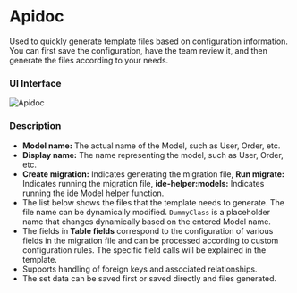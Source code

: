 # Apidoc
Used to quickly generate template files based on configuration information. You can first save the configuration, have the team review it, and then generate the files according to your needs.
### UI Interface

![Apidoc](/generate.png)

### Description
* **Model name:** The actual name of the Model, such as User, Order, etc.
* **Display name:** The name representing the model, such as User, Order, etc.
* **Create migration:** Indicates generating the migration file, **Run migrate:** Indicates running the migration file, **ide-helper:models:** Indicates running the ide Model helper function.
* The list below shows the files that the template needs to generate. The file name can be dynamically modified. `DummyClass` is a placeholder name that changes dynamically based on the entered Model name.
* The fields in **Table fields** correspond to the configuration of various fields in the migration file and can be processed according to custom configuration rules. The specific field calls will be explained in the template.
* Supports handling of foreign keys and associated relationships.
* The set data can be saved first or saved directly and files generated.